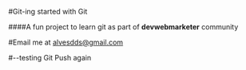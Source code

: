 #Git-ing started with Git

####A fun project to learn git as part of **devwebmarketer** community 

#Email me at alvesdds@gmail.com

#--testing Git Push again
